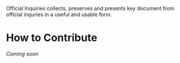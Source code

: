 Official Inquiries collects, preserves and presents key document from official inquries in a useful and usable form.

# How to Contribute

*Coming soon*

